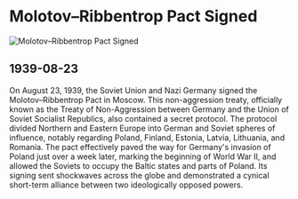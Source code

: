 # Molotov–Ribbentrop Pact Signed

![Molotov–Ribbentrop Pact Signed](https://upload.wikimedia.org/wikipedia/commons/3/38/Bundesarchiv_Bild_183-H27337%2C_Moskau%2C_Stalin_und_Ribbentrop_im_Kreml.jpg)

## 1939-08-23

On August 23, 1939, the Soviet Union and Nazi Germany signed the Molotov–Ribbentrop Pact in Moscow. This non-aggression treaty, officially known as the Treaty of Non-Aggression between Germany and the Union of Soviet Socialist Republics, also contained a secret protocol. The protocol divided Northern and Eastern Europe into German and Soviet spheres of influence, notably regarding Poland, Finland, Estonia, Latvia, Lithuania, and Romania. The pact effectively paved the way for Germany's invasion of Poland just over a week later, marking the beginning of World War II, and allowed the Soviets to occupy the Baltic states and parts of Poland. Its signing sent shockwaves across the globe and demonstrated a cynical short-term alliance between two ideologically opposed powers.